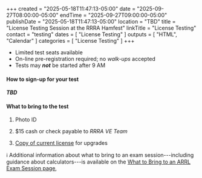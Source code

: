 +++
created = "2025-05-18T11:47:13-05:00"
date = "2025-09-27T08:00:00-05:00"
endTime = "2025-09-27T09:00:00-05:00"
publishDate = "2025-05-18T11:47:13-05:00"
location = "TBD"
title = "License Testing Session at the RRRA Hamfest"
linkTitle = "License Testing"
contact = "testing"
dates = [ "License Testing" ]
outputs = [ "HTML", "Calendar" ]
categories = [ "License Testing" ]
+++
* Limited test seats available
* On-line pre-registration required; no *walk-ups* accepted
* Tests may ***not*** be started after 9 AM

#### How to sign-up for your test

***TBD***

<!--
1. [Obtain an FRN (FCC Registration Number)](https://apps.fcc.gov/coresWeb/regEntityType.do)
if you don't already have one. You will **not** be able to register
for---or take---your license test without an FRN. Hams upgrading their
license already have an FRN and can
[look it up in the Commission Registration System (CORES)](https://apps.fcc.gov/cores/simpleSearch.do?csfrToken=)

2. [Register at hamstudy.org][register]

3. Pay the $15 test fee. It will be be invoiced separately through
PayPal after step 2 is completed

{{< banner class="alert" >}}
All three sign-up steps must be completed to reserve your test seat
{{< /banner >}}
-->

#### What to bring to the test

1. Photo ID

2. $15 cash or check payable to *RRRA VE Team*

3. [Copy of current license](http://www.arrl.org/obtain-license-copy) for upgrades

:information_source: Additional information about what to bring to an exam
session---including guidance about calculators---is available on the
[What to Bring to an ARRL Exam Session page](http://www.arrl.org/what-to-bring-to-an-exam-session),

[register]: /
